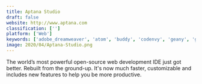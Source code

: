 ```yaml
---
title: Aptana Studio
draft: false 
website: http://www.aptana.com
classification: ['']
platform: ['Web']
keywords: ['adobe_dreamweaver', 'atom', 'buddy', 'codenvy', 'geany', 'gedit', 'komodo_edit', 'microsoft_visual_studio', 'netbeans', 'notepad2', 'phpstorm', 'pycharm', 'qt_creator', 'textmate', 'ultracompare', 'vim', 'visual_studio_code', 'webstorm', 'xcode']
image: 2020/04/Aptana-Studio.png
---
```

The world’s most powerful open-source web development IDE just got better. Rebuilt from the ground-up. It's now much faster, customizable and includes new features to help you be more productive.